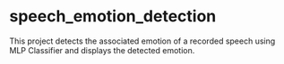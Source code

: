 # speech_emotion_detection
This project detects the associated emotion of a recorded speech using MLP Classifier and displays the detected emotion.
